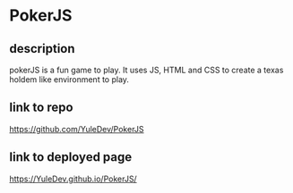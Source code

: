 # PokerJS

## description
pokerJS is a fun game to play. It uses JS, HTML and CSS to create a texas holdem like environment to play.

## link to repo
https://github.com/YuleDev/PokerJS

## link to deployed page
https://YuleDev.github.io/PokerJS/
